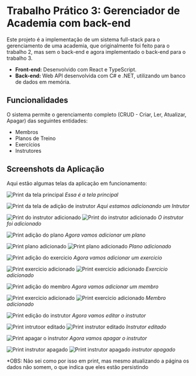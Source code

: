 # Trabalho Prático 3: Gerenciador de Academia com back-end

Este projeto é a implementação de um sistema full-stack para o gerenciamento de uma academia, que originalmente foi feito para o trabalho 2, mas sem o back-end e agora implementado o back-end para o trabalho 3.

- **Front-end:** Desenvolvido com React e TypeScript.
- **Back-end:** Web API desenvolvida com C# e .NET, utilizando um banco de dados em memória.

## Funcionalidades

O sistema permite o gerenciamento completo (CRUD - Criar, Ler, Atualizar, Apagar) das seguintes entidades:
- Membros
- Planos de Treino
- Exercícios
- Instrutores

## Screenshots da Aplicação

Aqui estão algumas telas da aplicação em funcionamento:

![Print da tela principal](./Prints_funcionamento/Screenshot_1.png)
*Essa é a tela principal*

![Print da tela de adição de instrutor](./Prints_funcionamento/Screenshot_2.png)
*Aqui estamos adicionando um Intrutor*

![Print do instrutor adicionado](./Prints_funcionamento/Screenshot_3.png)
![Print do instrutor adicionado](./Prints_funcionamento/Screenshot_4.png)
*O instrutor foi adicionado*

![Print adição do plano](./Prints_funcionamento/Screenshot_5.png)
*Agora vamos adicionar um plano*

![Print plano adicionado](./Prints_funcionamento/Screenshot_6.png)
![Print plano adicionado](./Prints_funcionamento/Screenshot_7.png)
*Plano adicionado*

![Print adição do exercicio](./Prints_funcionamento/Screenshot_8.png)
*Agora vamos adicionar um exercicio*

![Print exercicio adicionado](./Prints_funcionamento/Screenshot_9.png)
![Print exercicio adicionado](./Prints_funcionamento/Screenshot_10.png)
*Exercicio adicionado*

![Print adição do membro](./Prints_funcionamento/Screenshot_11.png)
*Agora vamos adicionar um membro*

![Print exercicio adicionado](./Prints_funcionamento/Screenshot_12.png)
![Print exercicio adicionado](./Prints_funcionamento/Screenshot_10.png)
*Membro adicionado*

![Print edição do instrutor](./Prints_funcionamento/Screenshot_13.png)
*Agora vamos editar o instrutor*

![Print intrutoor editado](./Prints_funcionamento/Screenshot_14.png)
![Print instrutor editado](./Prints_funcionamento/Screenshot_10.png)
*Instrutor editado*

![Print apagar o instrutor](./Prints_funcionamento/Screenshot_15.png)
*Agora vamos apagar o instrutor*

![Print instrutor apagado](./Prints_funcionamento/Screenshot_16.png)
![Print instrutor apagado](./Prints_funcionamento/Screenshot_10.png)
*instrutor apagado*

*OBS: Não sei como por isso em print, mas mesmo atualizando a página os dados não somem, o que indica que eles estão persistindo

